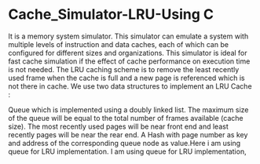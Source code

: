 # Cache_Simulator-LRU-Using C


It is a memory system simulator. This simulator can emulate a system with multiple levels of instruction and data caches, each of which can be configured for different sizes and organizations. This simulator is ideal for fast cache simulation if the effect of cache performance on execution time is not needed. The LRU caching scheme is to remove the least recently used frame when the cache is full and a new page is referenced which is not there in cache. We use two data structures to implement an LRU Cache :

Queue which is implemented using a doubly linked list. The maximum size of the queue will be equal to the total number of frames available (cache size). The most recently used pages will be near front end and least recently pages will be near the rear end. A Hash with page number as key and address of the corresponding queue node as value.Here i am using queue for LRU implementation. I am using queue for LRU implementation,
